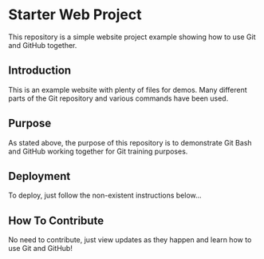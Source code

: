 # Starter Web Project

This repository is a simple website project example showing how to use Git and GitHub together.

## Introduction

This is an example website with plenty of files for demos. Many different parts of the Git repository and various commands have been used.

## Purpose

As stated above, the purpose of this repository is to demonstrate Git Bash and GitHub working together for Git training purposes.

## Deployment

To deploy, just follow the non-existent instructions below...

## How To Contribute

No need to contribute, just view updates as they happen and learn how to use Git and GitHub!